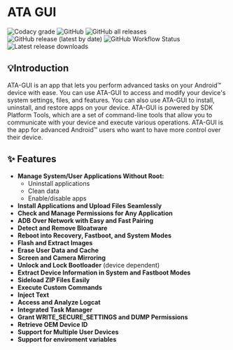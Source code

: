 # ATA GUI

![Codacy grade](https://img.shields.io/codacy/grade/27d499575ce84ce683866adf5645e9b5?cacheSeconds=3600) ![GitHub](https://img.shields.io/github/license/msartore/ATA-GUI?cacheSeconds=3600) ![GitHub all releases](https://img.shields.io/github/downloads/msartore/ATA-GUI/total?cacheSeconds=3600) ![GitHub release (latest by date)](https://img.shields.io/github/v/release/msartore/ATA-GUI?cacheSeconds=3600) ![GitHub Workflow Status](https://img.shields.io/github/actions/workflow/status/msartore/ATA-GUI/dotnet-desktop.yml?cacheSeconds=3600) ![Latest release downloads](https://img.shields.io/github/downloads/msartore/ATA-GUI/latest/total?label=downloads%20on%20latest&cacheSeconds=3600)



## 💡Introduction
ATA-GUI is an app that lets you perform advanced tasks on your Android™ device with ease. You can use ATA-GUI to access and modify your device's system settings, files, and features. You can also use ATA-GUI to install, uninstall, and restore apps on your device. ATA-GUI is powered by SDK Platform Tools, which are a set of command-line tools that allow you to communicate with your device and execute various operations. ATA-GUI is the app for advanced Android™ users who want to have more control over their device.

## ✨ Features

- **Manage System/User Applications Without Root:**
  - Uninstall applications
  - Clean data
  - Enable/disable apps
- **Install Applications and Upload Files Seamlessly**
- **Check and Manage Permissions for Any Application**
- **ADB Over Network with Easy and Fast Pairing**
- **Detect and Remove Bloatware**
- **Reboot into Recovery, Fastboot, and System Modes**
- **Flash and Extract Images**
- **Erase User Data and Cache**
- **Screen and Camera Mirroring**
- **Unlock and Lock Bootloader** (device dependent)
- **Extract Device Information in System and Fastboot Modes**
- **Sideload ZIP Files Easily**
- **Execute Custom Commands**
- **Inject Text**
- **Access and Analyze Logcat**
- **Integrated Task Manager**
- **Grant WRITE_SECURE_SETTINGS and DUMP Permissions**
- **Retrieve OEM Device ID**
- **Support for Multiple User Devices**
- **Support for enviroment variables**
